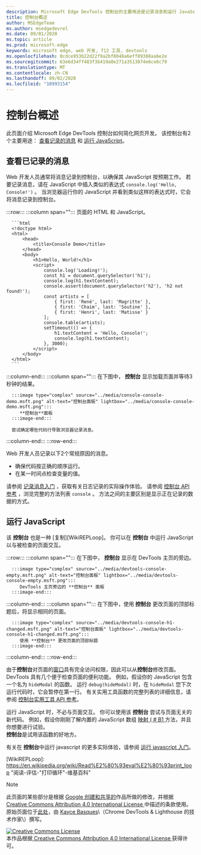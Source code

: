 ```yaml
---
description: Microsoft Edge DevTools 控制台的主要用途是记录消息和运行 JavaScript。
title: 控制台概述
author: MSEdgeTeam
ms.author: msedgedevrel
ms.date: 09/01/2020
ms.topic: article
ms.prod: microsoft-edge
keywords: microsoft edge, web 开发, f12 工具, devtools
ms.openlocfilehash: 0cdce953b22d22f9a2bf8048a6eff89388aa6e2e
ms.sourcegitcommit: 63e6d34ff483f3b419a0e271a3513874e6ce6c79
ms.translationtype: MT
ms.contentlocale: zh-CN
ms.lasthandoff: 09/02/2020
ms.locfileid: "10993154"
---
```

<!-- Copyright Kayce Basques 

   Licensed under the Apache License, Version 2.0 (the "License");
   you may not use this file except in compliance with the License.
   You may obtain a copy of the License at

       https://www.apache.org/licenses/LICENSE-2.0

   Unless required by applicable law or agreed to in writing, software
   distributed under the License is distributed on an "AS IS" BASIS,
   WITHOUT WARRANTIES OR CONDITIONS OF ANY KIND, either express or implied.
   See the License for the specific language governing permissions and
   limitations under the License.  -->





# 控制台概述   

  

此页面介绍 Microsoft Edge DevTools 控制台如何简化网页开发。  该控制台有2个主要用途： [查看记录的消息](#viewing-logged-messages) 和 [运行 JavaScript](#running-javascript)。  

## 查看已记录的消息   

Web 开发人员通常将消息记录到控制台，以确保其 JavaScript 按预期工作。  若要记录消息，请在 JavaScript 中插入类似的表达式 `console.log('Hello, Console!')` 。  当浏览器运行你的 JavaScript 并看到类似这样的表达式时，它会将消息记录到控制台。  

:::row:::
   :::column span="":::
      页面的 HTML 和 JavaScript。  
      
      ```html
      <!doctype html>
      <html>
          <head>
              <title>Console Demo</title>
          </head>
          <body>
              <h1>Hello, World!</h1>
              <script>
                  console.log('Loading!');
                  const h1 = document.querySelector('h1');
                  console.log(h1.textContent);
                  console.assert(document.querySelector('h2'), 'h2 not found!');
                  const artists = [
                      { first: 'René', last: 'Magritte' },
                      { first: 'Chaim', last: 'Soutine' },
                      { first: 'Henri', last: 'Matisse' }
                  ];
                  console.table(artists);
                  setTimeout(() => {
                      h1.textContent = 'Hello, Console!';
                      console.log(h1.textContent);
                  }, 3000);
              </script>
          </body>
      </html>
      ```  
   :::column-end:::
   :::column span="":::
      在下图中， **控制台** 显示加载页面并等待3秒钟的结果。  
      
      :::image type="complex" source="../media/console-console-demo.msft.png" alt-text="控制台面板" lightbox="../media/console-console-demo.msft.png":::
         **控制台**面板  
      :::image-end:::  
      
      尝试确定哪些代码行导致浏览器记录消息。  
   :::column-end:::
:::row-end:::  

Web 开发人员记录以下2个常规原因的消息。  

*   确保代码按正确的顺序运行。  
*   在某一时间点检查变量的值。  

请参阅 [记录消息入门][DevtoolsConsoleLoggingMessages] ，获取有关日志记录的实际操作体验。  请参阅 [控制台 API 参考][DevToolsConsoleAPI] ，浏览完整的方法列表 `console` 。  方法之间的主要区别是显示正在记录的数据的方式。  

## 运行 JavaScript   

该 **控制台** 也是一种 [复制][WikiREPLoop]。  你可以在 **控制台** 中运行 JavaScript 以与被检查的页面交互。   

:::row:::
   :::column span="":::
      在下图中， **控制台** 显示在 DevTools 主页的旁边。  
      
      :::image type="complex" source="../media/devtools-console-empty.msft.png" alt-text="控制台面板" lightbox="../media/devtools-console-empty.msft.png":::
         DevTools 主页旁边的 **控制台** 面板  
      :::image-end:::  
   :::column-end:::
   :::column span="":::
      在下图中，使用 **控制台** 更改页面的顶部标题后，将显示相同的页面。
      
      :::image type="complex" source="../media/devtools-console-h1-changed.msft.png" alt-text="控制台面板" lightbox="../media/devtools-console-h1-changed.msft.png":::
         使用 **控制台** 更改页面的顶部标题  
      :::image-end:::  
   :::column-end:::
:::row-end:::

由于**控制台**对页面的[窗口][MDNWindow]具有完全访问权限，因此可以从**控制台**修改页面。  DevTools 具有几个便于检查页面的便利功能。  例如，假设你的 JavaScript 包含一个名为 `hideModal` 的函数。  运行 `debug(hideModal)` 时，在 `hideModal` 您下次运行代码时，它会暂停在第一行。  有关实用工具函数的完整列表的详细信息，请参阅 [控制台实用工具 API 参考][DevtoolsConsoleUtilitiesDebug]。  

运行 JavaScript 时，不必与页面交互。  你可以使用该 **控制台** 尝试与页面无关的新代码。  例如，假设你刚刚了解内置的 JavaScript 数组 [映射 ( # B1 ][MDNMap] 方法，并且你想要进行试验。  
**控制台**是试用该函数的好地方。  

有关在 **控制台**中运行 javascript 的更多实际体验，请参阅 [运行 javascript 入门][DevtoolsConsoleRunningJavascript]。  

   

  

<!-- links -->  

[DevToolsConsoleAPI]: ./api.md "控制台 API 参考 |Microsoft 文档"  
[DevtoolsConsoleLoggingMessages]: ./log.md "在控制台中记录邮件的入门 |Microsoft 文档"  
[DevtoolsConsoleRunningJavascript]: ./javascript.md "开始在控制台中运行 JavaScript |Microsoft 文档"  
[DevtoolsConsoleUtilitiesDebug]: ./utilities.md#debug "调试-控制台实用工具 API 参考 |Microsoft 文档"  

[MDNMap]: https://developer.mozilla.org/docs/Web/JavaScript/Reference/Global_Objects/Array/map " ( # A1 | 的数组MDN"  
[MDNWindow]: https://developer.mozilla.org/docs/Web/API/Window "窗口 |MDN"  

[WikiREPLoop]: https://en.wikipedia.org/wiki/Read%E2%80%93eval%E2%80%93print_loop "阅读-评估-"打印循环"-维基百科"  

> [!NOTE]
> 此页面的某些部分是根据 [Google 创建和共享的][GoogleSitePolicies]作品所做的修改，并根据[ Creative Commons Attribution 4.0 International License ][CCA4IL]中描述的条款使用。  
> 原始页面位于[此处](https://developers.google.com/web/tools/chrome-devtools/console/index)，由 [Kayce Basques][KayceBasques]\（Chrome DevTools \& Lighthouse 的技术作家\）撰写。  

[![Creative Commons License][CCby4Image]][CCA4IL]  
本作品根据[ Creative Commons Attribution 4.0 International License ][CCA4IL]获得许可。  

[CCA4IL]: https://creativecommons.org/licenses/by/4.0  
[CCby4Image]: https://i.creativecommons.org/l/by/4.0/88x31.png  
[GoogleSitePolicies]: https://developers.google.com/terms/site-policies  
[KayceBasques]: https://developers.google.com/web/resources/contributors/kaycebasques  
